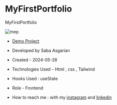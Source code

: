 # MyFirstPortfolio


MyFirstPortfolio







![mep](https://github.com/SabaAsgarian/MyFirstPortfolio/assets/166124662/f4b9993d-b25c-4025-8286-9e987498ef23)









- [Demo Project](https://sabaasgarian.github.io/MyFirstPortfolio/)

- Developed by Saba Asgarian

- Created - 2024-05-28

- Technologies Used - Html , css , Tailwind

- Hooks Used : useState 

- Role - Frontend

- How to reach me : with my [instagram](https://www.instagram.com/saba_asgarian_web?igsh=M2Z2dTU3cHFmeW1o&utm_source=qr) and [linkedin](https://www.linkedin.com/in/saba-asgarian-69161088?utm_source=share&utm_campaign=share_via&utm_content=profile&utm_medium=ios_app) 

